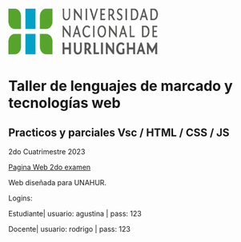 <img src="logo-unahur.png" alt="logo-unahur" width="300" height="100" />

# Taller de lenguajes de marcado y tecnologías web 

## Practicos y parciales Vsc / HTML / CSS / JS
2do Cuatrimestre 2023

[Pagina Web 2do examen](https://cer-robokids.000webhostapp.com/)

Web diseñada para UNAHUR.

Logins:

Estudiante| usuario: agustina | pass: 123

Docente| usuario: rodrigo | pass: 123
